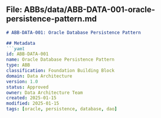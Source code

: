 ## File: ABBs/data/ABB-DATA-001-oracle-persistence-pattern.md

```markdown
# ABB-DATA-001: Oracle Database Persistence Pattern

## Metadata
```yaml
id: ABB-DATA-001
name: Oracle Database Persistence Pattern
type: ABB
classification: Foundation Building Block
domain: Data Architecture
version: 1.0
status: Approved
owner: Data Architecture Team
created: 2025-01-15
modified: 2025-01-15
tags: [oracle, persistence, database, dao]
